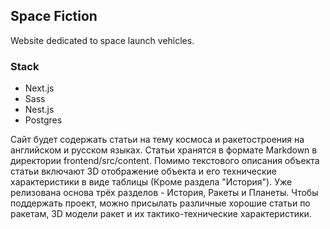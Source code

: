 ## Space Fiction

Website dedicated to space launch vehicles.


### Stack
- Next.js
- Sass
- Nest.js
- Postgres


Сайт будет содержать статьи на тему космоса и ракетостроения на английском и русском языках. Статьи хранятся в формате Markdown в директории frontend/src/content. Помимо текстового описания объекта статьи включают 3D отображение объекта и его технические характеристики в виде таблицы (Кроме раздела "История"). Уже релизована основа трёх разделов - История, Ракеты и Планеты. Чтобы поддержать проект, можно присылать различные хорошие статьи по ракетам, 3D модели ракет и их тактико-технические характеристики.


